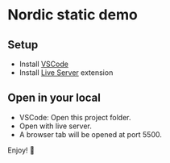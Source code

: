 # Nordic static demo 

## Setup 

- Install [VSCode](https://code.visualstudio.com/)
- Install [Live Server](https://marketplace.visualstudio.com/items?itemName=ritwickdey.LiveServer) extension 

## Open in your local 

- VSCode: Open this project folder.
- Open with live server.
- A browser tab will be opened at port 5500.

Enjoy! 🙂

